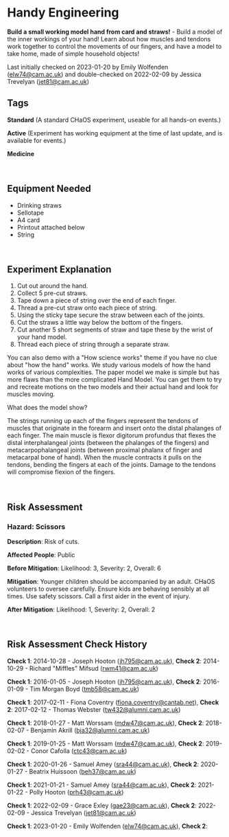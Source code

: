 # Handy Engineering

**Build a small working model hand from card and straws!** - Build a model of the inner workings of your hand! Learn about how muscles and tendons work together to control the movements of our fingers, and have a model to take home, made of simple household objects!

Last initially checked on 2023-01-20 by Emily Wolfenden (elw74@cam.ac.uk) and double-checked on 2022-02-09 by Jessica Trevelyan (jet81@cam.ac.uk)

## Tags
<!--- Start Tags (DO NOT REMOVE THIS COMMENT) --->

**Standard** (A standard CHaOS experiment, useable for all hands-on events.)

**Active** (Experiment has working equipment at the time of last update, and is available for events.)

**Medicine**
<!--- End Tags (DO NOT REMOVE THIS COMMENT) --->

<br/>

## Equipment Needed 
- Drinking straws
- Sellotape
- A4 card
- Printout attached below
- String

<br/>

## Experiment Explanation 

1. Cut out around the hand.
2. Collect 5 pre-cut straws.
3. Tape down a piece of string over the end of each finger.
4. Thread a pre-cut straw onto each piece of string.
5. Using the sticky tape secure the straw between each of the joints.
6. Cut the straws a little way below the bottom of the fingers.
7. Cut another 5 short segments of straw and tape these by the wrist of your hand model.
8. Thread each piece of string through a separate straw.


You can also demo with a "How science works" theme if you have no clue about "how the hand" works. We study various models of how the hand works of various complexities. The paper model we make is simple but has more flaws than the more complicated Hand Model. You can get them to try and recreate motions on the two models and their actual hand and look for muscles moving.

What does the model show?

The strings running up each of the fingers represent the tendons of muscles that originate in the forearm and insert onto the distal phalanges of each finger. 
The main muscle is flexor digitorum profundus that flexes the distal interphalangeal joints (between the phalanges of the fingers) and metacarpophalangeal joints (between proximal phalanx of finger and metacarpal bone of hand). 
When the muscle contracts it pulls on the tendons, bending the fingers at each of the joints.
Damage to the tendons will compromise flexion of the fingers.

<br/>

## Risk Assessment

### **Hazard**: Scissors

**Description**: Risk of cuts.

**Affected People**: Public

**Before Mitigation**: Likelihood: 3, Severity: 2, Overall: 6

**Mitigation**: Younger children should be accompanied by an adult. CHaOS volunteers to oversee carefully.
Ensure kids are behaving sensibly at all times. Use safety scissors. Call a first aider in the event of injury.

**After Mitigation**: Likelihood: 1, Severity: 2, Overall: 2

<br/>

## Risk Assessment Check History 

**Check 1**: 2014-10-28 - Joseph Hooton (jh795@cam.ac.uk), **Check 2**: 2014-10-29 - Richard "Miffles" Mifsud (rwm41@cam.ac.uk)

**Check 1**: 2016-01-05 - Joseph Hooton (jh795@cam.ac.uk), **Check 2**: 2016-01-09 - Tim Morgan Boyd (tmb58@cam.ac.uk)

**Check 1**: 2017-02-11 - Fiona Coventry (fiona.coventry@cantab.net), **Check 2**: 2017-02-12 - Thomas Webster (tw432@alumni.cam.ac.uk)

**Check 1**: 2018-01-27 - Matt Worssam (mdw47@cam.ac.uk), **Check 2**: 2018-02-07 - Benjamin Akrill (bja32@alumni.cam.ac.uk)

**Check 1**: 2019-01-25 - Matt Worssam (mdw47@cam.ac.uk), **Check 2**: 2019-02-02 - Conor Cafolla (ctc43@cam.ac.uk)

**Check 1**: 2020-01-26 - Samuel Amey (sra44@cam.ac.uk), **Check 2**: 2020-01-27 - Beatrix Huissoon (beh37@cam.ac.uk)

**Check 1**: 2021-01-21 - Samuel Amey (sra44@cam.ac.uk), **Check 2**: 2021-01-22 - Polly Hooton (prh43@cam.ac.uk)

**Check 1**: 2022-02-09 - Grace Exley (gae23@cam.ac.uk), **Check 2**: 2022-02-09 - Jessica Trevelyan (jet81@cam.ac.uk)

**Check 1**: 2023-01-20 - Emily Wolfenden (elw74@cam.ac.uk), **Check 2**:
